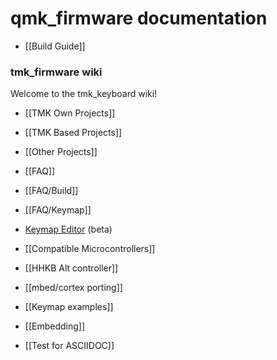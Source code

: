 # qmk_firmware documentation

- [[Build Guide]]


### tmk_firmware wiki
Welcome to the tmk_keyboard wiki!

- [[TMK Own Projects]]
- [[TMK Based Projects]]
- [[Other Projects]]
- [[FAQ]]
- [[FAQ/Build]]
- [[FAQ/Keymap]]
- [Keymap Editor](http://tmk.github.io/tmk_keyboard/editor/index.html) (beta)
- [[Compatible Microcontrollers]]
- [[HHKB Alt controller]]
- [[mbed/cortex porting]]
- [[Keymap examples]]
- [[Embedding]]


- [[Test for ASCIIDOC]]